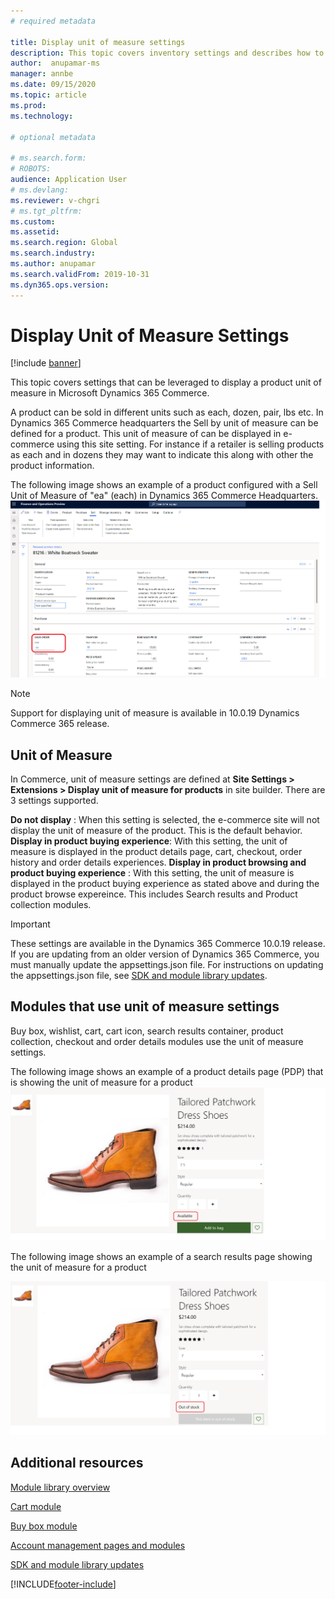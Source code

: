 ```yaml
---
# required metadata

title: Display unit of measure settings
description: This topic covers inventory settings and describes how to apply them in Microsoft Dynamics 365 Commerce.
author:  anupamar-ms
manager: annbe
ms.date: 09/15/2020
ms.topic: article
ms.prod: 
ms.technology: 

# optional metadata

# ms.search.form: 
# ROBOTS: 
audience: Application User
# ms.devlang: 
ms.reviewer: v-chgri
# ms.tgt_pltfrm: 
ms.custom: 
ms.assetid: 
ms.search.region: Global
ms.search.industry: 
ms.author: anupamar
ms.search.validFrom: 2019-10-31
ms.dyn365.ops.version: 
---
```


# Display Unit of Measure Settings

[!include [banner](includes/banner.md)]

This topic covers settings that can be leveraged to display a product unit of measure in Microsoft Dynamics 365 Commerce.

A product can be sold in different units such as each, dozen, pair, lbs etc. In Dynamics 365 Commerce headquarters the Sell by unit of measure can be defined for a product. This unit of measure of can be displayed in e-commerce using this site setting. For instance if a retailer is selling products as each and in dozens they may want to indicate this along with other the product information.

The following image shows an example of a product configured with a Sell Unit of Measure of "ea" (each) in Dynamics 365 Commerce Headquarters.
![Example of a product configured in Dynamics 365 Commerce with unit of measure](./media/ProductUnit-headquarters.png)

> [!NOTE]
> Support for displaying unit of measure is available in 10.0.19 Dynamics Commerce 365 release.

## Unit of Measure

In Commerce, unit of measure settings are defined at **Site Settings \> Extensions \> Display unit of measure for products** in site builder.  There are 3 settings supported.

**Do not display** : When this setting is selected, the e-commerce site will not display the unit of measure of the product. This is the default behavior.
**Display in product buying experience**: With this setting, the unit of measure is displayed in the product details page, cart, checkout, order history and order details experiences.
**Display in product browsing and product buying experience** : With this setting, the unit of measure is displayed in the product buying experience as stated above and during the product browse expereince. This includes Search results and Product collection modules.

> [!IMPORTANT] 
> These settings are available in the Dynamics 365 Commerce 10.0.19 release. If you are updating from an older version of Dynamics 365 Commerce, you must manually update the appsettings.json file. For instructions on updating the appsettings.json file, see [SDK and module library updates](e-commerce-extensibility/sdk-updates.md#update-the-appsettingsjson-file).

## Modules that use unit of measure settings

Buy box, wishlist, cart, cart icon, search results container, product collection, checkout and order details modules use the unit of measure settings.

The following image shows an example of a product details page (PDP) that is showing the unit of measure  for a product
![Example of a PDP module that has unit of measure](./media/pdp-InStock.png)

The following image shows an example of a search results page showing the unit of measure for a product

![Example of a Search results module that has unit of measure](./media/pdp-outofstock.png)


## Additional resources

[Module library overview](starter-kit-overview.md)

[Cart module](add-cart-module.md)

[Buy box module](add-buy-box.md)

[Account management pages and modules](account-management.md)

[SDK and module library updates](e-commerce-extensibility/sdk-updates.md)


[!INCLUDE[footer-include](../includes/footer-banner.md)]
